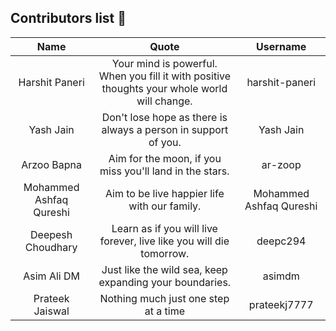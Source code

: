 ## Contributors list 📝

| Name | Quote | Username |
|:------:|:--------:|:---------:|
Harshit Paneri| Your mind is powerful. When you fill it with positive thoughts your whole world will change. | harshit-paneri
Yash Jain| Don't lose hope as there is always a person in support of you. | Yash Jain
Arzoo Bapna| Aim for the moon, if you miss you'll land in the stars. | ar-zoop
Mohammed Ashfaq Qureshi| Aim to be live happier life with our family. | Mohammed Ashfaq Qureshi
Deepesh Choudhary| Learn as if you will live forever, live like you will die tomorrow.| deepc294
Asim Ali DM| Just like the wild sea, keep expanding your boundaries. | asimdm
Prateek Jaiswal| Nothing much just one step at a time | prateekj7777
